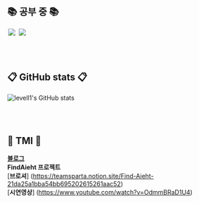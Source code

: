 

## 📚 공부 중 📚 
<img src = "https://img.shields.io/badge/-C%23%20-black?style=flat&logo=C%20Sharp" style="height : auto; margin-left : 2px; margin-right : 2px;"/> <img src="https://img.shields.io/badge/unity%20-%23000000.svg?&style=flat&logo=unity&logoColor=white" style="height : auto; margin-left : 2px; margin-right : 2px;"/>


<br><br>

## 📋 GitHub stats 📋
![levell1's GitHub stats](https://github-readme-stats.vercel.app/api?username=levell1&show_icons=true&theme=vue)

<br><br>

## 📘 TMI 📘


[**블로그**](https://levell1.github.io/)  
**FindAieht 프로젝트**  
[**브로셔**] (https://teamsparta.notion.site/Find-Aieht-21da25a1bba54bb695202615261aac52)  
[**시연영상**] (https://www.youtube.com/watch?v=OdmmBRaD1U4)

<!--![image](https://media.giphy.com/media/fb4haewhv8ttpwpfMw/giphy.gif)-->
